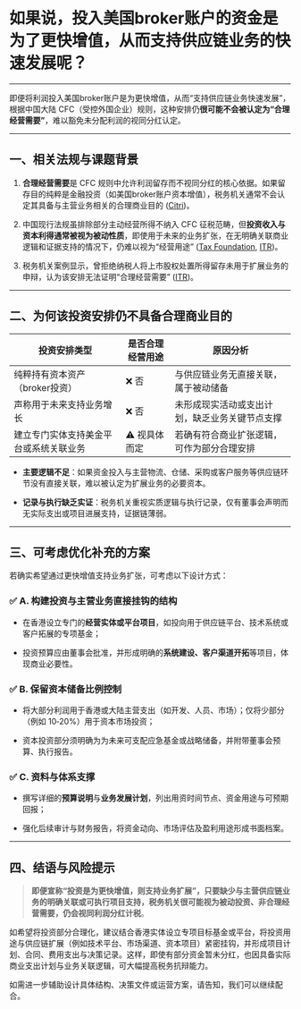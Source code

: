 # 如果说，投入美国broker账户的资金是为了更快增值，从而支持供应链业务的快速发展呢？

---

即便将利润投入美国broker账户是为更快增值，从而“支持供应链业务快速发展”，根据中国大陆 CFC（受控外国企业）规则，这种安排仍**很可能不会被认定为“合理经营需要”**，难以豁免未分配利润的视同分红认定。

---

## 一、相关法规与课题背景

1. **合理经营需要**是 CFC 规则中允许利润留存而不视同分红的核心依据。如果留存目的纯粹是金融投资（如美国broker账户资本增值），税务机关通常不会认定其具备与主营业务相关的合理商业目的 ([Citri](https://www.citri.org.cn/research/resereport/202105/t20210526_1118096.html?utm_source=chatgpt.com "受控外国公司税制的最新发展与经验借鉴 - 中国国际税收研究会"))。
    
2. 中国现行法规虽排除部分主动经营所得不纳入 CFC 征税范畴，但**投资收入与资本利得通常被视为被动性质**，即使用于未来的业务扩张，在无明确关联商业逻辑和证据支持的情况下，仍难以视为“经营用途” ([Tax Foundation](https://taxfoundation.org/blog/china-cfc-rules/?utm_source=chatgpt.com "China CFC Rules | China Controlled Foreign Corporation Rules"), [ITR](https://www.internationaltaxreview.com/article/2a690pit0ou02mmjt9fk0/china-after-beps-for-now?utm_source=chatgpt.com "China after BEPS, for now… | International Tax Review"))。
    
3. 税务机关案例显示，曾拒绝纳税人将上市股权处置所得留存未用于扩展业务的申辩，认为该安排无法证明“合理经营需要” ([ITR](https://www.internationaltaxreview.com/article/2a690pit0ou02mmjt9fk0/china-after-beps-for-now?utm_source=chatgpt.com "China after BEPS, for now… | International Tax Review"))。
    

---

## 二、为何该投资安排仍不具备合理商业目的

|投资安排类型|是否合理经营用途|原因分析|
|---|---|---|
|纯粹持有资本资产（broker投资）|❌ 否|与供应链业务无直接关联，属于被动储备|
|声称用于未来支持业务增长|❌ 否|未形成现实活动或支出计划，缺乏业务关键节点支撑|
|建立专门实体支持美金平台或系统关联业务|⚠️ 视具体而定|若确有符合商业扩张逻辑，可作为部分合理安排|

- **主要逻辑不足**：如果资金投入与主营物流、仓储、采购或客户服务等供应链环节没有直接关联，难以被认定为扩展业务的必要资本。
    
- **记录与执行缺乏实证**：税务机关重视实质逻辑与执行记录，仅有董事会声明而无实际支出或项目进展支持，证据链薄弱。
    

---

## 三、可考虑优化补充的方案

若确实希望通过更快增值支持业务扩张，可考虑以下设计方式：

### ✅ A. 构建投资与主营业务直接挂钩的结构

- 在香港设立专门的**经营实体或平台项目**，如投向用于供应链平台、技术系统或客户拓展的专项基金；
    
- 投资预算应由董事会批准，并形成明确的**系统建设、客户渠道开拓**等项目，体现商业必要性。
    

### ✅ B. 保留资本储备比例控制

- 将大部分利润用于香港或大陆主营支出（如开发、人员、市场）；仅将少部分（例如 10‑20%）用于资本市场投资；
    
- 资本投资部分须明确为为未来可支配应急基金或战略储备，并附带董事会预算、执行报告。
    

### ✅ C. 资料与体系支撑

- 撰写详细的**预算说明**与**业务发展计划**，列出用资时间节点、资金用途与可预期回报；
    
- 强化后续审计与财务报告，将资金动向、市场评估及盈利用途形成书面档案。
    

---

## 四、结语与风险提示

> **即便宣称“投资是为更快增值，则支持业务扩展”，只要缺少与主营供应链业务的明确关联或可执行项目支持，税务机关很可能视为被动投资、非合理经营需要，仍会视同利润分红计税**。

如希望将投资部分合理化，建议结合香港实体设立专项目标基金或平台，将投资用途与供应链扩展（例如技术平台、市场渠道、资本项目）紧密挂钩，并形成项目计划、合同、费用支出与决策记录。这样，即使有部分资金暂未分红，也因具备实际商业支出计划与业务关联逻辑，可大幅提高税务抗辩能力。

如需进一步辅助设计具体结构、决策文件或运营方案，请告知，我们可以继续配合。